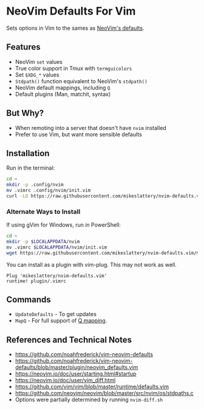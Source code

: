 # NeoVim Defaults For Vim

Sets options in Vim to the sames as [NeoVim's defaults](https://neovim.io/doc/user/vim_diff.html).

## Features

* NeoVim `set` values
* True color support in Tmux with `termguicolors`
* Set `$XDG_*` values
* `Stdpath()` function equivalent to NeoVim's `stdpath()`
* NeoVim default mappings, including `Q`
* Default plugins (Man, matchit, syntax)

## But Why?

* When remoting into a server that doesn't have `nvim` installed
* Prefer to use Vim, but want more sensible defaults

## Installation

Run in the terminal:

```sh
cd ~
mkdir -p .config/nvim
mv .vimrc .config/nvim/init.vim
curl -LO https://raw.githubusercontent.com/mikeslattery/nvim-defaults.vim/master/plugin/.vimrc
```

### Alternate Ways to Install

If using gVim for Windows, run in PowerShell:

```sh
cd ~
mkdir -p $LOCALAPPDATA/nvim
mv .vimrc $LOCALAPPDATA/nvim/init.vim
wget https://raw.githubusercontent.com/mikeslattery/nvim-defaults.vim/master/plugin/.vimrc
```

You can install as a plugin with vim-plug.  This may not work as well.

```
Plug 'mikeslattery/nvim-defaults.vim'
runtime! plugin/.vimrc
```

## Commands

* `UpdateDefaults` - To get updates
* `MapQ` - For full support of [Q mapping](https://neovim.io/doc/user/repeat.html#Q).

## References and Technical Notes

* <https://github.com/noahfrederick/vim-neovim-defaults>
* <https://github.com/noahfrederick/vim-neovim-defaults/blob/master/plugin/neovim_defaults.vim>
* <https://neovim.io/doc/user/starting.html#startup>
* <https://neovim.io/doc/user/vim_diff.html>
* <https://github.com/vim/vim/blob/master/runtime/defaults.vim>
* <https://github.com/neovim/neovim/blob/master/src/nvim/os/stdpaths.c>
* Options were partially determined by running `nvim-diff.sh`
